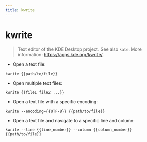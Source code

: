 ```yaml
---
title: kwrite
---
```

# kwrite

> Text editor of the KDE Desktop project.
> See also `kate`.
> More information: <https://apps.kde.org/kwrite/>.

- Open a text file:

`kwrite {{path/to/file}}`

- Open multiple text files:

`kwrite {{file1 file2 ...}}`

- Open a text file with a specific encoding:

`kwrite --encoding={{UTF-8}} {{path/to/file}}`

- Open a text file and navigate to a specific line and column:

`kwrite --line {{line_number}} --column {{column_number}} {{path/to/file}}`
